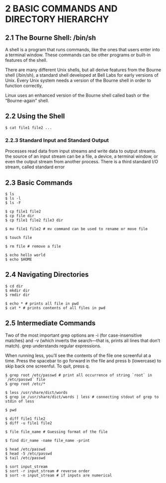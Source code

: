 # 2 BASIC COMMANDS AND DIRECTORY HIERARCHY

## 2.1 The Bourne Shell: /bin/sh
A shell is a program that runs commands, like the ones that users enter into a terminal window. These commands can be other programs or built-in features of the shell.

There are many different Unix shells, but all derive features from the Bourne shell (/bin/sh), a standard shell developed at Bell Labs for early versions of Unix. Every Unix system needs a version of the Bourne shell in order to function correctly,

Linux uses an enhanced version of the Bourne shell called bash or the “Bourne-again” shell.

## 2.2 Using the Shell

`$ cat file1 file2 ...`

### 2.2.3 Standard Input and Standard Output

Processes read data from input streams and write data to output streams. the source of an input stream can be a file, a device, a terminal window, or even the output stream from another process. There is a third standard I/O stream, called standard error

## 2.3 Basic Commands
```shell
$ ls
$ ls -l
$ ls -F

$ cp file1 file2
$ cp file dir
$ cp file1 file2 file3 dir

$ mv file1 file2 # mv command can be used to rename or move file

$ touch file

$ rm file # remove a file

$ echo hello world
$ echo $HOME
```
## 2.4 Navigating Directories

```shell
$ cd dir
$ mkdir dir
$ rmdir dir

$ echo * # prints all file in pwd
$ cat * # prints contents of all files in pwd
```

## 2.5 Intermediate Commands

Two of the most important grep options are -i (for case-insensitive matches) and -v (which inverts the search—that is, prints all lines that don’t match). grep understands regular expressions.

When running less, you’ll see the contents of the file one screenful at a time. Press the spacebar to go forward in the file and press b (lowercase) to skip back one screenful. To quit, press q.

```shell
$ grep root /etc/passwd # print all occurrence of string `root` in `/etc/passwd` file
$ grep root /etc/*

$ less /usr/share/dict/words
$ grep ie /usr/share/dict/words | less # connecting stdout of grep to stdin of less

$ pwd

$ diff file1 file2
$ diff -u file1 file2

$ file file_name # Guessing format of the file

$ find dir_name -name file_name -print

$ head /etc/passwd
$ head -5 /etc/passwd
$ tail /etc/passwd

$ sort input_stream
$ sort -r input_stream # reverse order
$ sort -n input_stream # if inputs are numerical
```
